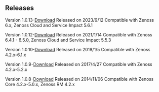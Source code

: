 Releases
--------

Version 1.0.13-<a rel="nofollow" class="external" href="https://delivery.zenoss.com/">Download</a>
Released on 2023/9/12
Compatible with Zenoss 6.x, Zenoss Cloud and Service Impact 5.6.1

Version 1.0.12-<a rel="nofollow" class="external" href="https://delivery.zenoss.com/">Download</a>
Released on 2021/1/14
Compatible with Zenoss 6.4.1 - 6.5.0, Zenoss Cloud and Service Impact 5.5.3

Version 1.0.10-<a rel="nofollow" class="external" href="http://wiki.zenoss.org/download/zenpacks/ZenPacks.zenoss.PostgreSQL/1.0.10/ZenPacks.zenoss.PostgreSQL-1.0.10.egg">Download</a>
Released on 2018/1/5
Compatible with Zenoss 4.2.x-6.1.x

Version 1.0.9-<a rel="nofollow" class="external" href="http://wiki.zenoss.org/download/zenpacks/ZenPacks.zenoss.PostgreSQL/1.0.9/ZenPacks.zenoss.PostgreSQL-1.0.9.egg">Download</a>
Released on 2017/4/27
Compatible with Zenoss 4.2.x-5.2.x

Version 1.0.8-<a rel="nofollow" class="external" href="http://wiki.zenoss.org/download/zenpacks/ZenPacks.zenoss.PostgreSQL/1.0.8/ZenPacks.zenoss.PostgreSQL-1.0.8.egg">Download</a>
Released on 2014/11/06
Compatible with Zenoss Core 4.2.x-5.0.x, Zenoss RM 4.2.x

